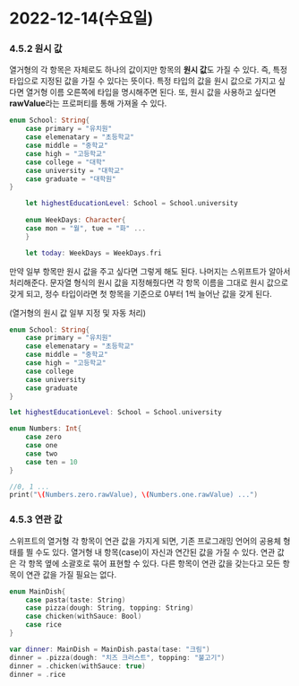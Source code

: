 # 2022-12-14(수요일)

### 4.5.2 원시 값

열거형의 각 항목은 자체로도 하나의 값이지만 항목의 **원시 값**도 가질 수 있다. 즉, 특정 타입으로 지정된 값을 가질 수 있다는 뜻이다. 특정 타입의 값을 원시 값으로 가지고 싶다면 열거형 이름 오른쪽에 타입을 명시해주면 된다. 또, 원시 값을 사용하고 싶다면 **rawValue**라는 프로퍼티를 통해 가져올 수 있다.

```swift
enum School: String{
	case primary = "유치원"
	case elemenatary = "초등학교"
	case middle = "중학교"
	case high = "고등학교"
	case college = "대학"
	case university = "대학교"
	case graduate = "대학원"
}

	let highestEducationLevel: School = School.university
	
	enum WeekDays: Character{
	case mon = "월", tue = "화" ...
	}

	let today: WeekDays = WeekDays.fri
```

만약 일부 항목만 원시 값을 주고 싶다면 그렇게 해도 된다. 나머지는 스위프트가 알아서 처리해준다. 문자열 형식의 원시 값을 지정해줬다면 각 항목 이름을 그대로 원시 값으로 갖게 되고, 정수 타입이라면 첫 항목을 기준으로 0부터 1씩 늘어난 값을 갖게 된다.

(열거형의 원시 값 일부 지정 및 자동 처리)

```swift
enum School: String{
	case primary = "유치원"
	case elemenatary = "초등학교"
	case middle = "중학교"
	case high = "고등학교"
	case college
	case university
	case graduate
}

let highestEducationLevel: School = School.university

enum Numbers: Int{
	case zero
	case one
	case two
	case ten = 10
}

//0, 1 ...
print("\(Numbers.zero.rawValue), \(Numbers.one.rawValue) ...")
```

### 4.5.3 연관 값

스위프트의 열거형 각 항목이 연관 값을 가지게 되면, 기존 프로그래밍 언어의 공용체 형태를 띌 수도 있다. 열거형 내 항목(case)이 자신과 연간된 값을 가질 수 있다. 연관 값은 각 항목 옆에 소괄호로 묶어 표현할 수 있다. 다른 항목이 연관 값을 갖는다고 모든 항목이 연관 값을 가질 필요는 없다.

```swift
enum MainDish{
	case pasta(taste: String)
	case pizza(dough: String, topping: String)
	case chicken(withSauce: Bool)
	case rice
}

var dinner: MainDish = MainDish.pasta(tase: "크림")
dinner = .pizza(dough: "치즈 크러스트", topping: "불고기")
dinner = .chicken(withSauce: true)
dinner = .rice
```